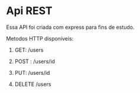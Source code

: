 # **Api REST**

Essa API foi criada com express para fins de estudo. 
 

Metodos HTTP disponíveis:

1. GET: /users

2. POST : /users/id

3. PUT: /users/id

4. DELETE /users



